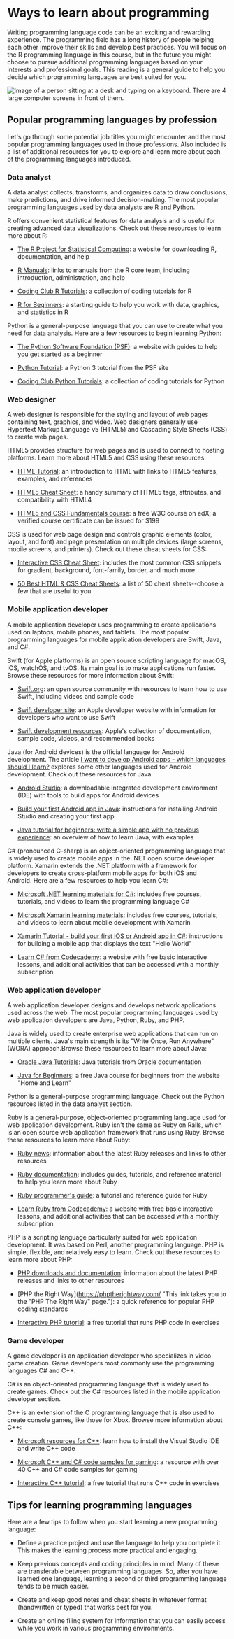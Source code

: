 Ways to learn about programming
===============================

Writing programming language code can be an exciting and rewarding experience. The programming field has a long history of people helping each other improve their skills and develop best practices. You will focus on the R programming language in this course, but in the future you might choose to pursue additional programming languages based on your interests and professional goals. This reading is a general guide to help you decide which programming languages are best suited for you.

![Image of a person sitting at a desk and typing on a keyboard. There are 4 large computer screens in front of them.](https://d3c33hcgiwev3.cloudfront.net/imageAssetProxy.v1/rSmouYuXTv2pqLmLl1799Q_066fd98714e24f1e91522e87536cae58_Screen-Shot-2021-03-04-at-10.13.34-AM.png?expiry=1648252800000&hmac=SJjgp-B7mDevL9LHcZk4xFFRYCA5LqaofoH05QzsUQQ)

Popular programming languages by profession 
--------------------------------------------

Let's go through some potential job titles you might encounter and the most popular programming languages used in those professions. Also included is a list of additional resources for you to explore and learn more about each of the programming languages introduced.

### Data analyst

A data analyst collects, transforms, and organizes data to draw conclusions, make predictions, and drive informed decision-making. The most popular programming languages used by data analysts are R and Python. 

R offers convenient statistical features for data analysis and is useful for creating advanced data visualizations. Check out these resources to learn more about R:

-   [The R Project for Statistical Computing](https://www.r-project.org/ "This link takes you to the R Project home page."): a website for downloading R, documentation, and help

-   [R Manuals](https://cran.r-project.org/manuals.html "This link takes you to the R manuals from the R core team."): links to manuals from the R core team, including introduction, administration, and help

-   [Coding Club R Tutorials](https://ourcodingclub.github.io/tutorials.html "This link takes you to R tutorials from the Coding Club."): a collection of coding tutorials for R

-   [R for Beginners](https://cran.r-project.org/doc/contrib/Paradis-rdebuts_en.pdf "This link takes you to a downloadable R for Beginners guide."): a starting guide to help you work with data, graphics, and statistics in R

Python is a general-purpose language that you can use to create what you need for data analysis. Here are a few resources to begin learning Python:

-   [The Python Software Foundation (PSF)](https://www.python.org/about/gettingstarted/ "This link takes you the Python Software Foundation's Getting Started resources."): a website with guides to help you get started as a beginner 

-   [Python Tutorial](https://docs.python.org/3/tutorial/ "This link takes you to the Python Software Foundation's Python Tutorial."): a Python 3 tutorial from the PSF site

-   [Coding Club Python Tutorials](https://ourcodingclub.github.io/tutorials.html "This link takes you to Python tutorials from the Coding Club."): a collection of coding tutorials for Python

### Web designer

A web designer is responsible for the styling and layout of web pages containing text, graphics, and video. Web designers generally use Hypertext Markup Language v5 (HTML5) and Cascading Style Sheets (CSS) to create web pages. 

HTML5 provides structure for web pages and is used to connect to hosting platforms. Learn more about HTML5 and CSS using these resources:

-   [HTML Tutorial](https://www.tutorialrepublic.com/html-tutorial/ "This link takes you to Tutorial Republic's basic and advanced HTML tutorials."): an introduction to HTML with links to HTML5 features, examples, and references

-   [HTML5 Cheat Sheet](https://www.wpkube.com/html5-cheat-sheet/ "This link takes you to an HTML5 cheat sheet."): a handy summary of HTML5 tags, attributes, and compatibility with HTML4

-   [HTML5 and CSS Fundamentals course](https://www.edx.org/course/html5-and-css-fundamentals "This link takes you to an edX HTML5 and CSS Fundamentals course."): a free W3C course on edX; a verified course certificate can be issued for $199 

CSS is used for web page design and controls graphic elements (color, layout, and font) and page presentation on multiple devices (large screens, mobile screens, and printers). Check out these cheat sheets for CSS:

-   [Interactive CSS Cheat Sheet](https://htmlcheatsheet.com/css/ "This link takes you to a CSS cheat sheet."): includes the most common CSS snippets for gradient, background, font-family, border, and much more

-   [50 Best HTML & CSS Cheat Sheets](https://sharethis.com/best-practices/2020/02/best-html-and-css-cheat-sheets/ "This link takes you to a list of top 50 HTML and CSS cheat sheets."): a list of 50 cheat sheets--choose a few that are useful to you

### Mobile application developer

A mobile application developer uses programming to create applications used on laptops, mobile phones, and tablets. The most popular programming languages for mobile application developers are Swift, Java, and C#.

Swift (for Apple platforms) is an open source scripting language for macOS, iOS, watchOS, and tvOS. Its main goal is to make applications run faster. Browse these resources for more information about Swift:

-   [Swift.org](https://swift.org/about/ "This link takes you to the Swift.org home page."): an open source community with resources to learn how to use Swift, including videos and sample code

-   [Swift developer site](https://developer.apple.com/swift/ "This link takes you to Apple's Swift developer web site."): an Apple developer website with information for developers who want to use Swift 

-   [Swift development resources](https://developer.apple.com/swift/resources/ "This link takes you to Apple's resources for Swift developers."): Apple's collection of documentation, sample code, videos, and recommended books 

Java (for Android devices) is the official language for Android development. The article [I want to develop Android apps - which languages should I learn?](https://www.androidauthority.com/develop-android-apps-languages-learn-391008/ "This link takes you to an article that describes languages for Android development.") explores some other languages used for Android development. Check out these resources for Java:

-   [Android Studio](https://developer.android.com/studio "This link takes you to the Android Studio home page."): a downloadable integrated development environment (IDE) with tools to build apps for Android devices

-   [Build your first Android app in Java](https://developer.android.com/codelabs/build-your-first-android-app#1 "This link takes you to a tutorial to build a Java app for Android."): instructions for installing Android Studio and creating your first app

-   [Java tutorial for beginners: write a simple app with no previous experience](https://www.androidauthority.com/java-tutorial-for-beginners-write-a-simple-app-with-no-previous-experience-1121975/ "This link takes you to an Android Authority tutorial for Java."): an overview of how to learn Java, with examples

C# (pronounced C-sharp) is an object-oriented programming language that is widely used to create mobile apps in the .NET open source developer platform. Xamarin extends the .NET platform with a framework for developers to create cross-platform mobile apps for both iOS and Android. Here are a few resources to help you learn C#:

-   [Microsoft .NET learning materials for C#](https://dotnet.microsoft.com/learn/csharp "This link takes you to Microsoft .NET videos for learning C#."): includes free courses, tutorials, and videos to learn the programming language C#

-   [Microsoft Xamarin learning materials](https://dotnet.microsoft.com/learn/xamarin "This link takes you to Microsoft videos on using the Xamarin framework to create mobile apps."): includes free courses, tutorials, and videos to learn about mobile development with Xamarin

-   [Xamarin Tutorial - build your first iOS or Android app in C#](https://dotnet.microsoft.com/learn/xamarin/hello-world-tutorial/intro "This link takes you to a Microsoft tutorial on building an Android app in C#."): instructions for building a mobile app that displays the text "Hello World"

-   [Learn C# from Codecademy](https://www.codecademy.com/learn/learn-c-sharp "This link takes you to a Codecademy course for C#."): a website with free basic interactive lessons, and additional activities that can be accessed with a monthly subscription

### Web application developer

A web application developer designs and develops network applications used across the web. The most popular programming languages used by web application developers are Java, Python, Ruby, and PHP.

Java is widely used to create enterprise web applications that can run on multiple clients. Java's main strength is its "Write Once, Run Anywhere" (WORA) approach.Browse these resources to learn more about Java:

-   [Oracle Java Tutorials](https://docs.oracle.com/javase/tutorial/ "This link takes you to Oracle's Java tutorials."): Java tutorials from Oracle documentation

-   [Java for Beginners](https://www.homeandlearn.co.uk/java/java.html "This link takes you to a free Java course from Home and Learn."): a free Java course for beginners from the website "Home and Learn"

Python is a general-purpose programming language. Check out the Python resources listed in the data analyst section.

Ruby is a general-purpose, object-oriented programming language used for web application development. Ruby isn't the same as Ruby on Rails, which is an open source web application framework that runs using Ruby. Browse these resources to learn more about Ruby: 

-   [Ruby news](http://ruby-doc.org/ "This link takes you to the Ruby-Doc.org home page."): information about the latest Ruby releases and links to other resources

-   [Ruby documentation](http://www.ruby-lang.org/en/documentation/ "This link takes you to the Ruby documentation from ruby-lang.org."): includes guides, tutorials, and reference material to help you learn more about Ruby

-   [Ruby programmer's guide](http://ruby-doc.com/docs/ProgrammingRuby/ "This link takes you to a Ruby programmer's guide from Ruby-Doc.org."): a tutorial and reference guide for Ruby

-   [Learn Ruby from Codecademy](https://www.codecademy.com/learn/learn-ruby "This link takes you to a Codecademy course for Ruby."): a website with free basic interactive lessons, and additional activities that can be accessed with a monthly subscription

PHP is a scripting language particularly suited for web application development. It was based on Perl, another programming language. PHP is simple, flexible, and relatively easy to learn. Check out these resources to learn more about PHP:

-   [PHP downloads and documentation](https://www.php.net/ "This link takes you to the php.net home page."): information about the latest PHP releases and links to other resources

-   [PHP the Right Way](https://phptherightway.com/ "This link takes you to the "PHP The Right Way" page."): a quick reference for popular PHP coding standards

-   [Interactive PHP tutorial](https://www.learn-php.org/ "This link takes you to learn-php.org's PHP tutorial."): a free tutorial that runs PHP code in exercises

### Game developer

A game developer is an application developer who specializes in video game creation. Game developers most commonly use the programming languages C# and C++.

C# is an object-oriented programming language that is widely used to create games. Check out the C# resources listed in the mobile application developer section.

C++ is an extension of the C programming language that is also used to create console games, like those for Xbox. Browse more information about C++:

-   [Microsoft resources for C++](https://docs.microsoft.com/en-us/cpp/?view=msvc-160 "This link takes you to Microsoft's C++ documentation."): learn how to install the Visual Studio IDE and write C++ code

-   [Microsoft C++ and C# code samples for gaming](https://docs.microsoft.com/en-us/samples/browse/?languages=cpp&terms=gaming "This link takes you to Microsoft C++ and C# code samples for gaming."): a resource with over 40 C++ and C# code samples for gaming 

-   [Interactive C++ tutorial](https://www.learn-cpp.org/ "This link takes you to learn-cpp.org's tutorial on C++."): a free tutorial that runs C++ code in exercises

Tips for learning programming languages
---------------------------------------

Here are a few tips to follow when you start learning a new programming language:

-   Define a practice project and use the language to help you complete it. This makes the learning process more practical and engaging.  

-   Keep previous concepts and coding principles in mind. Many of these are transferable between programming languages. So, after you have learned one language, learning a second or third programming language tends to be much easier. 

-   Create and keep good notes and cheat sheets in whatever format (handwritten or typed) that works best for you.

-   Create an online filing system for information that you can easily access while you work in various programming environments.